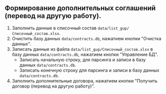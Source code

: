 ## Формирование дополнительных соглашений (перевод на другую работу).

1. Заполнить данные в списочный состав `data/list_gup/Списочный_состав.xlsx`.
2. Очистить базу данных `data/contracts.db`, нажатием кнопки "Очистка данных".
3. Записать данные из файла `data/list_gup/Списочный_состав.xlsx` в базу данных `data/contracts.db`, нажатием кнопки "Управление БД".
    * Записать начальную строку, для парсинга и записи в базу данных `data/contracts.db`.
    * Записать конечную строку для парсинга и записи в базу данных `data/contracts.db`.
4. Заполнить дополнительные договора, нажатием кнопки "Получить договор (перевод на другую работу)".